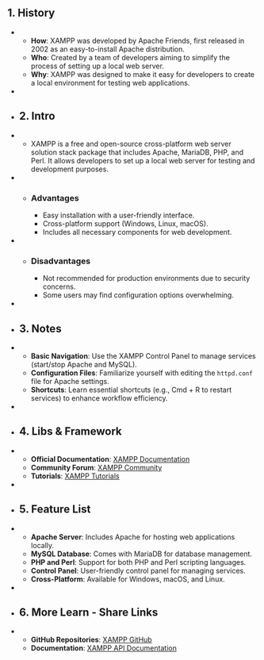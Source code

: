 ## 1. History
-
	- **How**: XAMPP was developed by Apache Friends, first released in 2002 as an easy-to-install Apache distribution.
	- **Who**: Created by a team of developers aiming to simplify the process of setting up a local web server.
	- **Why**: XAMPP was designed to make it easy for developers to create a local environment for testing web applications.
-
- ## 2. Intro
-
	- XAMPP is a free and open-source cross-platform web server solution stack package that includes Apache, MariaDB, PHP, and Perl. It allows developers to set up a local web server for testing and development purposes.
-
	- ### Advantages
		- Easy installation with a user-friendly interface.
		- Cross-platform support (Windows, Linux, macOS).
		- Includes all necessary components for web development.
-
	- ### Disadvantages
		- Not recommended for production environments due to security concerns.
		- Some users may find configuration options overwhelming.
-
- ## 3. Notes
-
	- **Basic Navigation**: Use the XAMPP Control Panel to manage services (start/stop Apache and MySQL).
	- **Configuration Files**: Familiarize yourself with editing the `httpd.conf` file for Apache settings.
	- **Shortcuts**: Learn essential shortcuts (e.g., Cmd + R to restart services) to enhance workflow efficiency.
-
- ## 4. Libs & Framework
-
	- **Official Documentation**: [XAMPP Documentation](https://www.apachefriends.org/index.html)
	- **Community Forum**: [XAMPP Community](https://community.apachefriends.org/f/)
	- **Tutorials**: [XAMPP Tutorials](https://www.apachefriends.org/index.html#tutorials)
-
- ## 5. Feature List
-
	- **Apache Server**: Includes Apache for hosting web applications locally.
	- **MySQL Database**: Comes with MariaDB for database management.
	- **PHP and Perl**: Support for both PHP and Perl scripting languages.
	- **Control Panel**: User-friendly control panel for managing services.
	- **Cross-Platform**: Available for Windows, macOS, and Linux.
-
- ## 6. More Learn - Share Links
-
	- **GitHub Repositories**: [XAMPP GitHub](https://github.com/apachefriends/xampp)
	- **Documentation**: [XAMPP API Documentation](https://www.apachefriends.org/docs/)